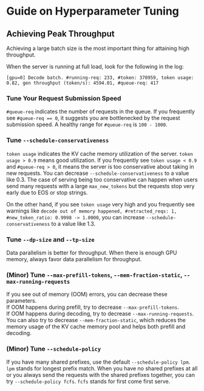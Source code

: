 # Guide on Hyperparameter Tuning

## Achieving Peak Throughput

Achieving a large batch size is the most important thing for attaining high throughput.

When the server is running at full load, look for the following in the log:

```[gpu=0] Decode batch. #running-req: 233, #token: 370959, token usage: 0.82, gen throughput (token/s): 4594.01, #queue-req: 417```

### Tune Your Request Submission Speed
`#queue-req` indicates the number of requests in the queue. If you frequently see `#queue-req == 0`, it suggests you are bottlenecked by the request submission speed.
A healthy range for `#queue-req` is `100 - 1000`.

### Tune `--schedule-conservativeness`
`token usage` indicates the KV cache memory utilization of the server. `token usage > 0.9` means good utilization.
If you frequently see `token usage < 0.9` and `#queue-req > 0`, it means the server is too conservative about taking in new requests. You can decrease `--schedule-conservativeness` to a value like 0.3.
The case of serving being too conservative can happen when users send many requests with a large `max_new_tokens` but the requests stop very early due to EOS or stop strings.

On the other hand, if you see `token usage` very high and you frequently see warnings like
`decode out of memory happened, #retracted_reqs: 1, #new_token_ratio: 0.9998 -> 1.0000`, you can increase `--schedule-conservativeness` to a value like 1.3.

### Tune `--dp-size` and `--tp-size`
Data parallelism is better for throughput. When there is enough GPU memory, always favor data parallelism for throughput.

### (Minor) Tune `--max-prefill-tokens`, `--mem-fraction-static`, `--max-running-requests`
If you see out of memory (OOM) errors, you can decrease these parameters.  
If OOM happens during prefill, try to decrease `--max-prefill-tokens`.  
If OOM happens during decoding, try to decrease `--max-running-requests`.  
You can also try to decrease `--mem-fraction-static`, which reduces the memory usage of the KV cache memory pool and helps both prefill and decoding.

### (Minor) Tune `--schedule-policy`
If you have many shared prefixes, use the default `--schedule-policy lpm`. `lpm` stands for longest prefix match.
When you have no shared prefixes at all or you always send the requests with the shared prefixes together,
you can try `--schedule-policy fcfs`. `fcfs` stands for first come first serve.
